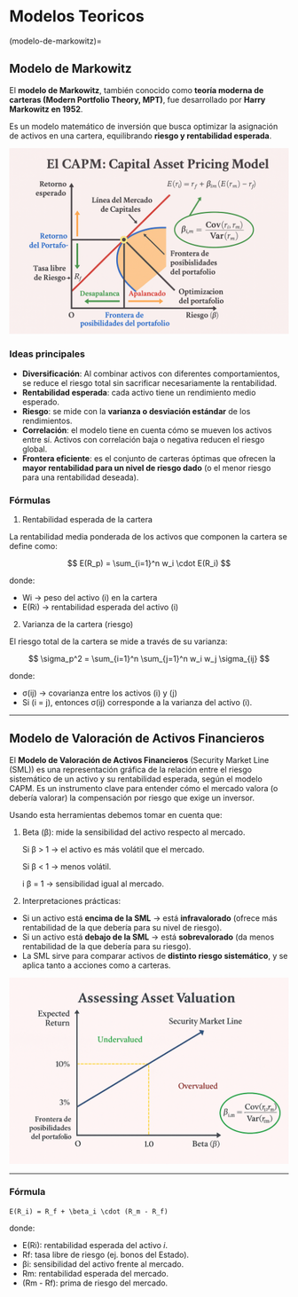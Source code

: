 # Modelos Teoricos

(modelo-de-markowitz)=
## Modelo de Markowitz
El **modelo de Markowitz**, también conocido como **teoría moderna de carteras (Modern Portfolio Theory, MPT)**, fue desarrollado por **Harry Markowitz en 1952**.  

Es un modelo matemático de inversión que busca optimizar la asignación de activos en una cartera, equilibrando **riesgo y rentabilidad esperada**.  

![SML](../../Imagenes/capm.jpg)

### Ideas principales
- **Diversificación**: Al combinar activos con diferentes comportamientos, se reduce el riesgo total sin sacrificar necesariamente la rentabilidad.  
- **Rentabilidad esperada**: cada activo tiene un rendimiento medio esperado.  
- **Riesgo**: se mide con la **varianza o desviación estándar** de los rendimientos.  
- **Correlación**: el modelo tiene en cuenta cómo se mueven los activos entre sí. Activos con correlación baja o negativa reducen el riesgo global.  
- **Frontera eficiente**: es el conjunto de carteras óptimas que ofrecen la **mayor rentabilidad para un nivel de riesgo dado** (o el menor riesgo para una rentabilidad deseada).  

### Fórmulas

1. Rentabilidad esperada de la cartera  

La rentabilidad media ponderada de los activos que componen la cartera se define como:

$$
E(R_p) = \sum_{i=1}^n w_i \cdot E(R_i)
$$

donde:  
- Wi → peso del activo (i) en la cartera  
- E(Ri) → rentabilidad esperada del activo (i)

2. Varianza de la cartera (riesgo)  

El riesgo total de la cartera se mide a través de su varianza:

$$
\sigma_p^2 = \sum_{i=1}^n \sum_{j=1}^n w_i w_j \sigma_{ij}
$$

donde:  
- σ(ij) → covarianza entre los activos \(i\) y \(j\)  
- Si (i = j), entonces σ(ij) corresponde a la varianza del activo \(i\).  

---


## Modelo de Valoración de Activos Financieros  

El **Modelo de Valoración de Activos Financieros** (Security Market Line (SML)) es una representación gráfica de la relación entre el riesgo sistemático de un activo y su rentabilidad esperada, según el modelo CAPM. Es un instrumento clave para entender cómo el mercado valora (o debería valorar) la compensación por riesgo que exige un inversor.

Usando esta herramientas debemos tomar en cuenta que:

1. Beta (β): mide la sensibilidad del activo respecto al mercado.

    Si β > 1 → el activo es más volátil que el mercado.

    Si β < 1 → menos volátil.

    i β = 1 → sensibilidad igual al mercado.

2. Interpretaciones prácticas:

- Si un activo está **encima de la SML** → está **infravalorado** (ofrece más rentabilidad de la que debería para su nivel de riesgo).  
- Si un activo está **debajo de la SML** → está **sobrevalorado** (da menos rentabilidad de la que debería para su riesgo).  
- La SML sirve para comparar activos de **distinto riesgo sistemático**, y se aplica tanto a acciones como a carteras.  

![SML](../../Imagenes/SML_Graph.jpg)

---

### Fórmula

```{math}
E(R_i) = R_f + \beta_i \cdot (R_m - R_f)
```

donde:  
- E(Ri): rentabilidad esperada del activo *i*.  
- Rf: tasa libre de riesgo (ej. bonos del Estado).  
- βi: sensibilidad del activo frente al mercado.  
- Rm: rentabilidad esperada del mercado.  
- (Rm - Rf): prima de riesgo del mercado.  

